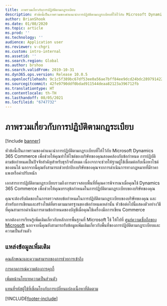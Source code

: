 ```yaml
---
title: ภาพรวมเกี่ยวกับการปฏิบัติตามกฎระเบียบ
description: หัวข้อนี้เป็นภาพรวมของคำแนะนำการปฏิบัติตามกฎระเบียบที่ให้ไว้กับ Microsoft Dynamics 365 Commerce เพื่อช่วยให้คุณทำให้ไซต์ของบริษัทของคุณสอดคล้องกับข้อกำหนด
author: BrianShook
ms.date: 01/08/2020
ms.topic: article
ms.prod: ''
ms.technology: ''
audience: Application user
ms.reviewer: v-chgri
ms.custom: intro-internal
ms.assetid: ''
ms.search.region: Global
ms.author: brshoo
ms.search.validFrom: 2019-10-31
ms.dyn365.ops.version: Release 10.0.5
ms.openlocfilehash: 9c1c5f389bc67df53ee0a56ae7bff84ee9dcd24bdc2897914223e8d183ce4692
ms.sourcegitcommit: 42fe9790ddf0bdad911544deaa82123a396712fb
ms.translationtype: HT
ms.contentlocale: th-TH
ms.lasthandoff: 08/05/2021
ms.locfileid: "6747732"
---
```

# <a name="compliance-overview"></a>ภาพรวมเกี่ยวกับการปฏิบัติตามกฎระเบียบ


[!include [banner](includes/banner.md)]

หัวข้อนี้เป็นภาพรวมของคำแนะนำการปฏิบัติตามกฎระเบียบที่ให้ไว้กับ Microsoft Dynamics 365 Commerce เพื่อช่วยให้คุณทำให้ไซต์ของบริษัทของคุณสอดคล้องกับข้อกำหนด การปฏิบัติตามข้อกำหนดเป็นปัจจัยสำคัญสำหรับธุรกิจทั้งหมด เนื่องจากจะช่วยให้ฐานผู้ใช้เชื่อมต่อกับเนื้อหาไซต์ของตนได้ นอกจากนี้คุณยังสามารถช่วยปกป้องบริษัทของคุณจากการดำเนินการทางกฎหมายที่มีราคาแพงหรือค่าปรับหนัก

เอกสารการปฏิบัติตามกฎระเบียบรวมถึงการตรวจสอบพื้นที่ที่คุณควรพิจารณาเมื่อคุณใช้ Dynamics 365 Commerce เพื่อช่วยให้คุณบรรลุข้อกำหนดในการปฏิบัติตามกฎระเบียบของบริษัทของคุณ

คุณจะต้องรับผิดชอบในการตรวจสอบข้อกำหนดในการปฏิบัติตามกฎระเบียบของบริษัทของคุณ และสำหรับการเขียนและสร้างไซต์ที่ตรงตามมาตรฐานของข้อกำหนดเหล่านั้น หัวข้อต่อไปนี้แสดงตัวอย่างวิธีที่คุณสามารถดำเนินการตามข้อกำหนดของบัญชีเมื่อคุณใช้เครื่องมือการเขียน Commerce

หากต้องการเรียนรู้เพิ่มเติมเกี่ยวกับหลักการพื้นฐานที่ Microsoft ใช้ ให้ไปที่ [ศูนย์ความเชื่อถือของ Microsoft](https://www.microsoft.com/trust-center) นอกจากนี้คุณยังสามารถรับข้อมูลเพิ่มเติมเกี่ยวกับพื้นที่ของการปฏิบัติตามกฎระเบียบและความเป็นส่วนตัว

## <a name="additional-resources"></a>แหล่งข้อมูลเพิ่มเติม

[คุณลักษณะและความสามารถของการช่วยการเข้าถึง](accessibility.md)

[การคาดการณ์ความต้องการคุกกี้](cookie-compliance.md)

[เพิ่มหน้านโยบายความเป็นส่วนตัว](add-privacy-page.md)

[แทนที่รหัสผู้ใช้ที่เชื่อมโยงกับการเปลี่ยนแปลงเนื้อหาที่ติดตาม](replace-IDs-tracked-changes.md)


[!INCLUDE[footer-include](../includes/footer-banner.md)]